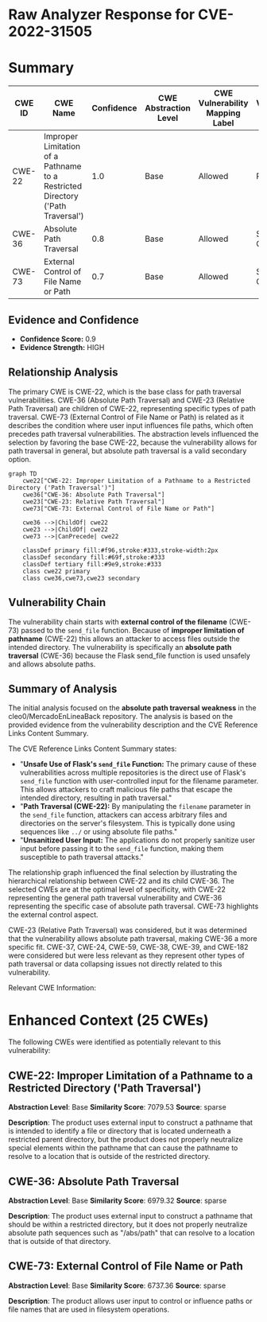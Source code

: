 # Raw Analyzer Response for CVE-2022-31505

# Summary
| CWE ID | CWE Name | Confidence | CWE Abstraction Level | CWE Vulnerability Mapping Label | CWE-Vulnerability Mapping Notes |
|---|---|---|---|---|---|
| CWE-22 | Improper Limitation of a Pathname to a Restricted Directory ('Path Traversal') | 1.0 | Base | Allowed | Primary CWE |
| CWE-36 | Absolute Path Traversal | 0.8 | Base | Allowed | Secondary Candidate |
| CWE-73 | External Control of File Name or Path | 0.7 | Base | Allowed | Secondary Candidate |

## Evidence and Confidence

*   **Confidence Score:** 0.9
*   **Evidence Strength:** HIGH

## Relationship Analysis
The primary CWE is CWE-22, which is the base class for path traversal vulnerabilities. CWE-36 (Absolute Path Traversal) and CWE-23 (Relative Path Traversal) are children of CWE-22, representing specific types of path traversal. CWE-73 (External Control of File Name or Path) is related as it describes the condition where user input influences file paths, which often precedes path traversal vulnerabilities. The abstraction levels influenced the selection by favoring the base CWE-22, because the vulnerability allows for path traversal in general, but absolute path traversal is a valid secondary option.

```mermaid
graph TD
    cwe22["CWE-22: Improper Limitation of a Pathname to a Restricted Directory ('Path Traversal')"]
    cwe36["CWE-36: Absolute Path Traversal"]
    cwe23["CWE-23: Relative Path Traversal"]
    cwe73["CWE-73: External Control of File Name or Path"]

    cwe36 -->|ChildOf| cwe22
    cwe23 -->|ChildOf| cwe22
    cwe73 -->|CanPrecede| cwe22

    classDef primary fill:#f96,stroke:#333,stroke-width:2px
    classDef secondary fill:#69f,stroke:#333
    classDef tertiary fill:#9e9,stroke:#333
    class cwe22 primary
    class cwe36,cwe73,cwe23 secondary
```

## Vulnerability Chain
The vulnerability chain starts with **external control of the filename** (CWE-73) passed to the `send_file` function. Because of **improper limitation of pathname** (CWE-22) this allows an attacker to access files outside the intended directory. The vulnerability is specifically an **absolute path traversal** (CWE-36) because the Flask send_file function is used unsafely and allows absolute paths.

## Summary of Analysis
The initial analysis focused on the **absolute path traversal** **weakness** in the cleo0/MercadoEnLineaBack repository. The analysis is based on the provided evidence from the vulnerability description and the CVE Reference Links Content Summary.

The CVE Reference Links Content Summary states:

-   "**Unsafe Use of Flask's `send_file` Function:** The primary cause of these vulnerabilities across multiple repositories is the direct use of Flask's `send_file` function with user-controlled input for the filename parameter. This allows attackers to craft malicious file paths that escape the intended directory, resulting in path traversal."
-   "**Path Traversal (CWE-22):** By manipulating the `filename` parameter in the `send_file` function, attackers can access arbitrary files and directories on the server's filesystem. This is typically done using sequences like `../` or using absolute file paths."
-   "**Unsanitized User Input:** The applications do not properly sanitize user input before passing it to the `send_file` function, making them susceptible to path traversal attacks."

The relationship graph influenced the final selection by illustrating the hierarchical relationship between CWE-22 and its child CWE-36. The selected CWEs are at the optimal level of specificity, with CWE-22 representing the general path traversal vulnerability and CWE-36 representing the specific case of absolute path traversal. CWE-73 highlights the external control aspect.

CWE-23 (Relative Path Traversal) was considered, but it was determined that the vulnerability allows absolute path traversal, making CWE-36 a more specific fit. CWE-37, CWE-24, CWE-59, CWE-38, CWE-39, and CWE-182 were considered but were less relevant as they represent other types of path traversal or data collapsing issues not directly related to this vulnerability.

Relevant CWE Information:

# Enhanced Context (25 CWEs)
The following CWEs were identified as potentially relevant to this vulnerability:

## CWE-22: Improper Limitation of a Pathname to a Restricted Directory ('Path Traversal')
**Abstraction Level**: Base
**Similarity Score**: 7079.53
**Source**: sparse

**Description**:
The product uses external input to construct a pathname that is intended to identify a file or directory that is located underneath a restricted parent directory, but the product does not properly neutralize special elements within the pathname that can cause the pathname to resolve to a location that is outside of the restricted directory.

## CWE-36: Absolute Path Traversal
**Abstraction Level**: Base
**Similarity Score**: 6979.32
**Source**: sparse

**Description**:
The product uses external input to construct a pathname that should be within a restricted directory, but it does not properly neutralize absolute path sequences such as "/abs/path" that can resolve to a location that is outside of that directory.

## CWE-73: External Control of File Name or Path
**Abstraction Level**: Base
**Similarity Score**: 6737.36
**Source**: sparse

**Description**:
The product allows user input to control or influence paths or file names that are used in filesystem operations.